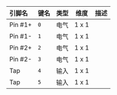 <!--
DO NOT EDIT THIS FILE DIRECTLY.
This file is generated by tools/comp-docs.js.
All changes will be overwritten by regeneration.
-->

<slot class="model-pins">

| 引脚名 | 键名 | 类型 | 维度 | 描述 |
|:------ |:---- |:----:|:----:|:---- |
| Pin \#1\+ | `0` | 电气 | 1 x 1 |  |
| Pin \#1\- | `1` | 电气 | 1 x 1 |  |
| Pin \#2\+ | `2` | 电气 | 1 x 1 |  |
| Pin \#2\- | `3` | 电气 | 1 x 1 |  |
| Tap | `4` | 输入 | 1 x 1 |  |
| Tap | `5` | 输入 | 1 x 1 |  |

</slot>
